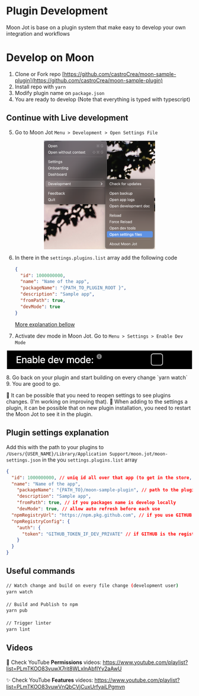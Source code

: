 # Plugin Development

Moon Jot is base on a plugin system that make easy to develop your own integration and workflows

# Develop on Moon

1. Clone or Fork repo [https://github.com/castroCrea/moon-sample-plugin](https://github.com/castroCrea/moon-sample-plugin)
2. Install repo with `yarn` 
3. Modify plugin name on `package.json`
4. You are ready to develop (Note that everything is typed with typescript)

## Continue with Live development

5. Go to Moon Jot `Menu > Development > Open Settings File`
  <p align="center">
    <img src="./image.png" width='300px' style='margin:auto; display: block' />
  </p>

6. In there in the `settings.plugins.list` array add the following code 
    ```json
    {
      "id": 1000000000,
      "name": "Name of the app",
      "packageName": "{PATH_TO_PLUGIN_ROOT }",
      "description": "Sample app",
      "fromPath": true,
      "devMode": true
    }
    ```
    [More explanation bellow](#plugin-settings-explanation)

7. Activate dev mode in Moon Jot. Go to `Menu > Settings > Enable Dev Mode`
  <p align="center">
    <img src="./image-1.png" width='500px' style='margin:auto; display: block'/>
  </p>
8. Go back on your plugin and start building on every change `yarn watch`
9. You are good to go.

🚨 It can be possible that you need to reopen settings to see plugins changes. (I'm working on improving that).
🚨 When adding to the settings a plugin, it can be possible that on new plugin installation, you need to restart the Moon Jot to see it in the plugin.


## Plugin settings explanation
Add this with the path to your plugins to `/Users/{USER_NAME}/Library/Application Support/moon.jot/moon-settings.json` in the you `settings.plugins.list` array
```json
{
  "id": 1000000000, // uniq id all over that app (to get in the store, Moon jot will automatically give you one)
  "name": "Name of the app",
	"packageName": "{PATH_TO}/moon-sample-plugin", // path to the plugin
	"description": "Sample app",
	"fromPath": true, // if you packages name is develop locally
	"devMode": true, // allow auto refresh before each use
  "npmRegistryUrl": "https://npm.pkg.github.com", // if you use GITHUB as registry (otherwise you can remove that if npm)
  "npmRegistryConfig": {
    "auth": {
      "token": "GITHUB_TOKEN_IF_DEV_PRIVATE" // if GITHUB is the registry
    }
  }
}
```

## Useful commands

```bash
// Watch change and build on every file change (development user)
yarn watch

// Build and Publish to npm
yarn pub

// Trigger linter
yarn lint
```

## Videos

🙋 Check YouTube **Permissions** videos: https://www.youtube.com/playlist?list=PLmTKOO83vuwX7rit8WLxlnAbfIYy2aAwU

✨ Check YouTube **Features** videos: https://www.youtube.com/playlist?list=PLmTKOO83vuwVnQbCVjCuxUrfyaiLPgmvn
